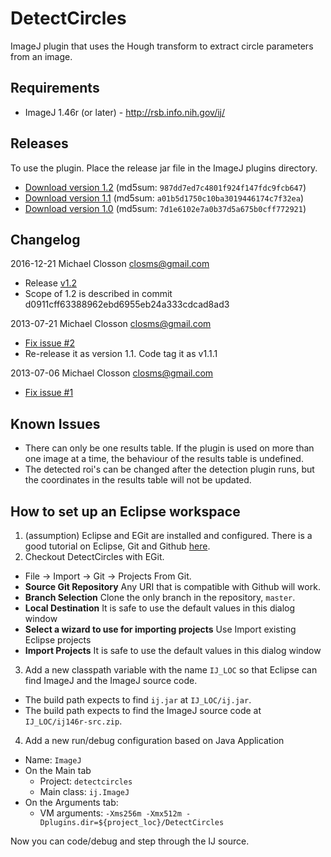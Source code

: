 DetectCircles
=============

ImageJ plugin that uses the Hough transform to extract circle parameters
from an image.


Requirements
------------

- ImageJ 1.46r (or later) - http://rsb.info.nih.gov/ij/


Releases
--------

To use the plugin.  Place the release jar file in the ImageJ plugins
directory.

* [Download version 1.2](https://github.com/closms/detectcircles/wiki/releases/Detect_Circles-1.2.jar)  (md5sum: `987dd7ed7c4801f924f147fdc9fcb647`)
* [Download version 1.1](https://github.com/closms/detectcircles/wiki/releases/Detect_Circles-1.1.jar)  (md5sum: `a01b5d1750c10ba3019446174c7f32ea`)
* [Download version 1.0](https://github.com/closms/detectcircles/wiki/releases/Detect_Circles-1.0.jar)  (md5sum: `7d1e6102e7a0b37d5a675b0cff772921`)


Changelog
---------

2016-12-21 Michael Closson <closms@gmail.com>

* Release [v1.2](https://github.com/closms/detectcircles/wiki/releases/Detect_Circles-1.2.jar)
* Scope of 1.2 is described in commit d0911cff63388962ebd6955eb24a333cdcad8ad3

2013-07-21 Michael Closson <closms@gmail.com>

* [Fix issue #2](https://github.com/closms/detectcircles/issues/2)
* Re-release it as version 1.1.  Code tag it as v1.1.1

2013-07-06 Michael Closson <closms@gmail.com>

* [Fix issue #1](https://github.com/closms/detectcircles/issues/1)


Known Issues
------------

* There can only be one results table.  If the plugin is used on more than one image at a time, the behaviour of the results table is undefined.
* The detected roi's can be changed after the detection plugin runs, but the coordinates in the results table will not be updated.


How to set up an Eclipse workspace
----------------------------------

1. (assumption) Eclipse and EGit are installed and configured. There is a good tutorial on Eclipse, Git and Github [here](http://www.vogella.com/tutorials/EclipseGit/article.html).
2. Checkout DetectCircles with EGit.
  * File -> Import -> Git -> Projects From Git.
  * **Source Git Repository** Any URI that is compatible with Github will work.
  * **Branch Selection** Clone the only branch in the repository, `master`.
  * **Local Destination** It is safe to use the default values in this dialog window
  * **Select a wizard to use for importing projects** Use Import existing Eclipse projects
  * **Import Projects** It is safe to use the default values in this dialog window
3. Add a new classpath variable with the name `IJ_LOC` so that Eclipse can find ImageJ and the ImageJ source code.
  * The build path expects to find `ij.jar` at `IJ_LOC/ij.jar`.
  * The build path expects to find the ImageJ source code at `IJ_LOC/ij146r-src.zip`.
4. Add a new run/debug configuration based on Java Application
  * Name: `ImageJ`
  * On the Main tab
    * Project: `detectcircles`
    * Main class: `ij.ImageJ`
  * On the Arguments tab:
    * VM arguments: `-Xms256m -Xmx512m -Dplugins.dir=${project_loc}/DetectCircles`

Now you can code/debug and step through the IJ source.

